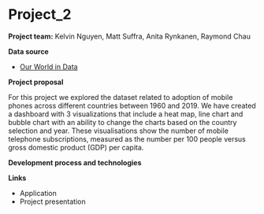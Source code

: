 # Project_2

**Project team:**
Kelvin Nguyen,
Matt Suffra,
Anita Rynkanen,
Raymond Chau

**Data source**
* [Our World in Data](https://ourworldindata.org/technology-adoption)

**Project proposal**
 
For this project we explored the dataset related to adoption of mobile phones across different countries between 1960 and 2019. 
We have created a dashboard with 3 visualizations that include a heat map, line chart and bubble chart with an ability to change the charts based on the country selection and year. These visualisations show the number of mobile telephone subscriptions, measured as the number per 100 people versus gross domestic product (GDP) per capita.

**Development process and technologies**

**Links**
* Application
* Project presentation
